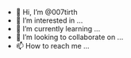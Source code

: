 - 👋 Hi, I’m @007tirth
- 👀 I’m interested in ...
- 🌱 I’m currently learning ...
- 💞️ I’m looking to collaborate on ...
- 📫 How to reach me ...

<!---
007tirth/007tirth is a ✨ special ✨ repository because its `README.md` (this file) appears on your GitHub profile.
You can click the Preview link to take a look at your changes.
--->
